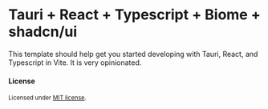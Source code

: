 # Tauri + React + Typescript + Biome + shadcn/ui

This template should help get you started developing with Tauri, React, and Typescript in Vite. It is very opinionated.

#### License

<sup>
Licensed under <a href="LICENSE">MIT license</a>.
</sup>
